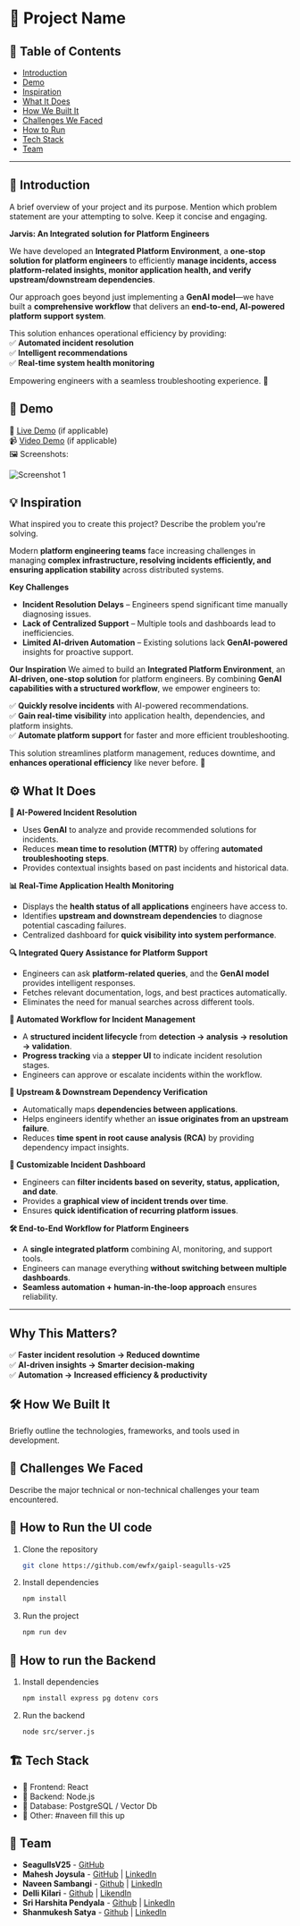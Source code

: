 # 🚀 Project Name

## 📌 Table of Contents
- [Introduction](#introduction)
- [Demo](#demo)
- [Inspiration](#inspiration)
- [What It Does](#what-it-does)
- [How We Built It](#how-we-built-it)
- [Challenges We Faced](#challenges-we-faced)
- [How to Run](#how-to-run)
- [Tech Stack](#tech-stack)
- [Team](#team)

---

## 🎯 Introduction
A brief overview of your project and its purpose. Mention which problem statement are your attempting to solve. Keep it concise and engaging.

**Jarvis: An Integrated solution for Platform Engineers**

We have developed an **Integrated Platform Environment**, a **one-stop solution for platform engineers** to efficiently **manage incidents, access platform-related insights, monitor application health, and verify upstream/downstream dependencies**.  

Our approach goes beyond just implementing a **GenAI model**—we have built a **comprehensive workflow** that delivers an **end-to-end, AI-powered platform support system**.  

This solution enhances operational efficiency by providing:  
✅ **Automated incident resolution**  
✅ **Intelligent recommendations**  
✅ **Real-time system health monitoring**  

Empowering engineers with a seamless troubleshooting experience. 🚀

## 🎥 Demo
🔗 [Live Demo](#) (if applicable)  
📹 [Video Demo](#) (if applicable)  
🖼️ Screenshots:

![Screenshot 1](link-to-image)

## 💡 Inspiration
What inspired you to create this project? Describe the problem you're solving.

Modern **platform engineering teams** face increasing challenges in managing **complex infrastructure, resolving incidents efficiently, and ensuring application stability** across distributed systems.

**Key Challenges**
- **Incident Resolution Delays** – Engineers spend significant time manually diagnosing issues.
- **Lack of Centralized Support** – Multiple tools and dashboards lead to inefficiencies.
- **Limited AI-driven Automation** – Existing solutions lack **GenAI-powered** insights for proactive support.

**Our Inspiration**
We aimed to build an **Integrated Platform Environment**, an **AI-driven, one-stop solution** for platform engineers. By combining **GenAI capabilities with a structured workflow**, we empower engineers to:

✅ **Quickly resolve incidents** with AI-powered recommendations.  
✅ **Gain real-time visibility** into application health, dependencies, and platform insights.  
✅ **Automate platform support** for faster and more efficient troubleshooting.  

This solution streamlines platform management, reduces downtime, and **enhances operational efficiency** like never before. 🚀

## ⚙️ What It Does

**🚀 AI-Powered Incident Resolution**
- Uses **GenAI** to analyze and provide recommended solutions for incidents.  
- Reduces **mean time to resolution (MTTR)** by offering **automated troubleshooting steps**.  
- Provides contextual insights based on past incidents and historical data.  

**📊 Real-Time Application Health Monitoring**
- Displays the **health status of all applications** engineers have access to.  
- Identifies **upstream and downstream dependencies** to diagnose potential cascading failures.  
- Centralized dashboard for **quick visibility into system performance**.  

**🔍 Integrated Query Assistance for Platform Support**
- Engineers can ask **platform-related queries**, and the **GenAI model** provides intelligent responses.  
- Fetches relevant documentation, logs, and best practices automatically.  
- Eliminates the need for manual searches across different tools.  

**🔄 Automated Workflow for Incident Management**
- A **structured incident lifecycle** from **detection → analysis → resolution → validation**.  
- **Progress tracking** via a **stepper UI** to indicate incident resolution stages.  
- Engineers can approve or escalate incidents within the workflow.  

**📡 Upstream & Downstream Dependency Verification**
- Automatically maps **dependencies between applications**.  
- Helps engineers identify whether an **issue originates from an upstream failure**.  
- Reduces **time spent in root cause analysis (RCA)** by providing dependency impact insights.  

**🔧 Customizable Incident Dashboard**
- Engineers can **filter incidents based on severity, status, application, and date**.  
- Provides a **graphical view of incident trends over time**.  
- Ensures **quick identification of recurring platform issues**.  

**🛠️ End-to-End Workflow for Platform Engineers**
- A **single integrated platform** combining AI, monitoring, and support tools.  
- Engineers can manage everything **without switching between multiple dashboards**.  
- **Seamless automation + human-in-the-loop approach** ensures reliability.  

---

## Why This Matters?
✅ **Faster incident resolution → Reduced downtime**  
✅ **AI-driven insights → Smarter decision-making**  
✅ **Automation → Increased efficiency & productivity**  

## 🛠️ How We Built It
Briefly outline the technologies, frameworks, and tools used in development.

## 🚧 Challenges We Faced
Describe the major technical or non-technical challenges your team encountered.

## 🏃 How to Run the UI code
1. Clone the repository  
   ```sh
   git clone https://github.com/ewfx/gaipl-seagulls-v25
   ```
2. Install dependencies  
   ```sh
   npm install
   ```
3. Run the project  
   ```sh
   npm run dev
   ```
## 🏃 How to run the Backend
1. Install dependencies
   ```sh
   npm install express pg dotenv cors
   ```

2. Run the backend
   ```sh
   node src/server.js
   ```
## 🏗️ Tech Stack
- 🔹 Frontend: React
- 🔹 Backend: Node.js
- 🔹 Database: PostgreSQL / Vector Db
- 🔹 Other: #naveen fill this up

## 👥 Team
- **SeagullsV25** - [GitHub](https://github.com/ewfx/gaipl-seagulls-v25)
- **Mahesh Joysula** - [GitHub](https://github.com/maheshjosyula) | [LinkedIn](#)
- **Naveen Sambangi** - [Github](https://github.com/Naveen1603) | [LinkedIn](https://www.linkedin.com/in/naveen1603/)
- **Delli Kilari** - [Github](https://github.com/dellikilari) | [LikendIn](https://www.linkedin.com/in/delli-kilari/)
- **Sri Harshita Pendyala** - [Github](https://github.com/PendyalaHarshita) | [LinkedIn](https://www.linkedin.com/in/sri-harshita-pendyala/)
- **Shanmukesh Satya** - [Github](#) | [LinkedIn](https://www.linkedin.com/in/satya-gowri-shiva-shanmukesh-putra/)